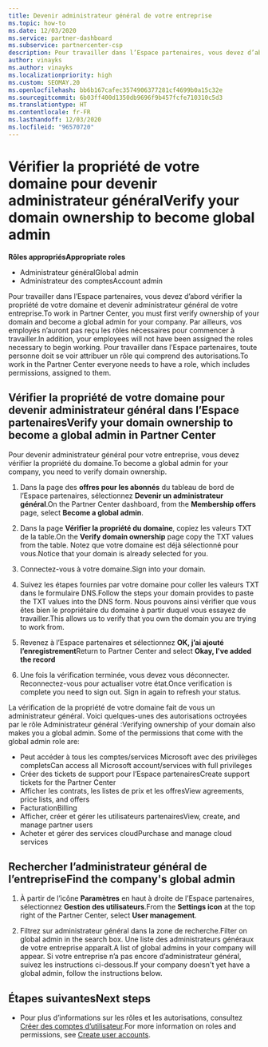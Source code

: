 ```yaml
---
title: Devenir administrateur général de votre entreprise
ms.topic: how-to
ms.date: 12/03/2020
ms.service: partner-dashboard
ms.subservice: partnercenter-csp
description: Pour travailler dans l’Espace partenaires, vous devez d’abord vérifier la propriété de votre domaine. Découvrez comment procéder et comment devenir un administrateur général qui peut ajouter des utilisateurs.
author: vinayks
ms.author: vinayks
ms.localizationpriority: high
ms.custom: SEOMAY.20
ms.openlocfilehash: bb6b167cafec3574906377281cf4699b0a15c32e
ms.sourcegitcommit: 6b03ff400d1350db9696f9b457fcfe710310c5d3
ms.translationtype: HT
ms.contentlocale: fr-FR
ms.lasthandoff: 12/03/2020
ms.locfileid: "96570720"
---
```

# <a name="verify-your-domain-ownership-to-become-global-admin"></a><span data-ttu-id="f5ff7-104">Vérifier la propriété de votre domaine pour devenir administrateur général</span><span class="sxs-lookup"><span data-stu-id="f5ff7-104">Verify your domain ownership to become global admin</span></span> 


<span data-ttu-id="f5ff7-105">**Rôles appropriés**</span><span class="sxs-lookup"><span data-stu-id="f5ff7-105">**Appropriate roles**</span></span>

- <span data-ttu-id="f5ff7-106">Administrateur général</span><span class="sxs-lookup"><span data-stu-id="f5ff7-106">Global admin</span></span>
- <span data-ttu-id="f5ff7-107">Administrateur des comptes</span><span class="sxs-lookup"><span data-stu-id="f5ff7-107">Account admin</span></span>

<span data-ttu-id="f5ff7-108">Pour travailler dans l’Espace partenaires, vous devez d’abord vérifier la propriété de votre domaine et devenir administrateur général de votre entreprise.</span><span class="sxs-lookup"><span data-stu-id="f5ff7-108">To work in Partner Center, you must first verify ownership of your domain and become a global admin for your company.</span></span> <span data-ttu-id="f5ff7-109">Par ailleurs, vos employés n’auront pas reçu les rôles nécessaires pour commencer à travailler.</span><span class="sxs-lookup"><span data-stu-id="f5ff7-109">In addition, your employees will not have been assigned the roles necessary to begin working.</span></span>  <span data-ttu-id="f5ff7-110">Pour travailler dans l’Espace partenaires, toute personne doit se voir attribuer un rôle qui comprend des autorisations.</span><span class="sxs-lookup"><span data-stu-id="f5ff7-110">To work in the Partner Center everyone needs to have a role, which includes permissions, assigned to them.</span></span>  

## <a name="verify-your-domain-ownership-to-become-a-global-admin-in-partner-center"></a><span data-ttu-id="f5ff7-111">Vérifier la propriété de votre domaine pour devenir administrateur général dans l’Espace partenaires</span><span class="sxs-lookup"><span data-stu-id="f5ff7-111">Verify your domain ownership to become a global admin in Partner Center</span></span>

<span data-ttu-id="f5ff7-112">Pour devenir administrateur général pour votre entreprise, vous devez vérifier la propriété du domaine.</span><span class="sxs-lookup"><span data-stu-id="f5ff7-112">To become a global admin for your company, you need to verify domain ownership.</span></span>

1. <span data-ttu-id="f5ff7-113">Dans la page des **offres pour les abonnés** du tableau de bord de l’Espace partenaires, sélectionnez **Devenir un administrateur général**.</span><span class="sxs-lookup"><span data-stu-id="f5ff7-113">On the Partner Center dashboard, from the **Membership offers** page, select **Become a global admin**.</span></span> 

2. <span data-ttu-id="f5ff7-114">Dans la page **Vérifier la propriété du domaine**, copiez les valeurs TXT de la table.</span><span class="sxs-lookup"><span data-stu-id="f5ff7-114">On the **Verify domain ownership** page copy the TXT values from the table.</span></span> <span data-ttu-id="f5ff7-115">Notez que votre domaine est déjà sélectionné pour vous.</span><span class="sxs-lookup"><span data-stu-id="f5ff7-115">Notice that your domain is already selected for you.</span></span>

3. <span data-ttu-id="f5ff7-116">Connectez-vous à votre domaine.</span><span class="sxs-lookup"><span data-stu-id="f5ff7-116">Sign into your domain.</span></span> 

4. <span data-ttu-id="f5ff7-117">Suivez les étapes fournies par votre domaine pour coller les valeurs TXT dans le formulaire DNS.</span><span class="sxs-lookup"><span data-stu-id="f5ff7-117">Follow the steps your domain provides to paste the TXT values into the DNS form.</span></span>  <span data-ttu-id="f5ff7-118">Nous pouvons ainsi vérifier que vous êtes bien le propriétaire du domaine à partir duquel vous essayez de travailler.</span><span class="sxs-lookup"><span data-stu-id="f5ff7-118">This allows us to verify that you own the domain you are trying to work from.</span></span>

5. <span data-ttu-id="f5ff7-119">Revenez à l’Espace partenaires et sélectionnez **OK, j’ai ajouté l’enregistrement**</span><span class="sxs-lookup"><span data-stu-id="f5ff7-119">Return to Partner Center and select **Okay, I've added the record**</span></span>

6. <span data-ttu-id="f5ff7-120">Une fois la vérification terminée, vous devez vous déconnecter. Reconnectez-vous pour actualiser votre état.</span><span class="sxs-lookup"><span data-stu-id="f5ff7-120">Once verification is complete you need to sign out. Sign in again to refresh your status.</span></span> 

<span data-ttu-id="f5ff7-121">La vérification de la propriété de votre domaine fait de vous un administrateur général. Voici quelques-unes des autorisations octroyées par le rôle Administrateur général :</span><span class="sxs-lookup"><span data-stu-id="f5ff7-121">Verifying ownership of your domain also makes you a global admin. Some of the permissions that come with the global admin role are:</span></span>

- <span data-ttu-id="f5ff7-122">Peut accéder à tous les comptes/services Microsoft avec des privilèges complets</span><span class="sxs-lookup"><span data-stu-id="f5ff7-122">Can access all Microsoft account/services with full privileges</span></span> 
- <span data-ttu-id="f5ff7-123">Créer des tickets de support pour l’Espace partenaires</span><span class="sxs-lookup"><span data-stu-id="f5ff7-123">Create support tickets for the Partner Center</span></span>
- <span data-ttu-id="f5ff7-124">Afficher les contrats, les listes de prix et les offres</span><span class="sxs-lookup"><span data-stu-id="f5ff7-124">View agreements, price lists, and offers</span></span>
- <span data-ttu-id="f5ff7-125">Facturation</span><span class="sxs-lookup"><span data-stu-id="f5ff7-125">Billing</span></span>
- <span data-ttu-id="f5ff7-126">Afficher, créer et gérer les utilisateurs partenaires</span><span class="sxs-lookup"><span data-stu-id="f5ff7-126">View, create, and manage partner users</span></span>
- <span data-ttu-id="f5ff7-127">Acheter et gérer des services cloud</span><span class="sxs-lookup"><span data-stu-id="f5ff7-127">Purchase and manage cloud services</span></span>

## <a name="find-the-companys-global-admin"></a><span data-ttu-id="f5ff7-128">Rechercher l’administrateur général de l’entreprise</span><span class="sxs-lookup"><span data-stu-id="f5ff7-128">Find the company's global admin</span></span>

1. <span data-ttu-id="f5ff7-129">À partir de l’icône **Paramètres** en haut à droite de l’Espace partenaires, sélectionnez **Gestion des utilisateurs**.</span><span class="sxs-lookup"><span data-stu-id="f5ff7-129">From the **Settings icon** at the top right of the Partner Center, select **User management**.</span></span>

1. <span data-ttu-id="f5ff7-130">Filtrez sur administrateur général dans la zone de recherche.</span><span class="sxs-lookup"><span data-stu-id="f5ff7-130">Filter on global admin in the search box.</span></span> <span data-ttu-id="f5ff7-131">Une liste des administrateurs généraux de votre entreprise apparaît.</span><span class="sxs-lookup"><span data-stu-id="f5ff7-131">A list of global admins in your company will appear.</span></span> <span data-ttu-id="f5ff7-132">Si votre entreprise n’a pas encore d’administrateur général, suivez les instructions ci-dessous.</span><span class="sxs-lookup"><span data-stu-id="f5ff7-132">If your company doesn't yet have a global admin, follow the instructions below.</span></span>

## <a name="next-steps"></a><span data-ttu-id="f5ff7-133">Étapes suivantes</span><span class="sxs-lookup"><span data-stu-id="f5ff7-133">Next steps</span></span>

- <span data-ttu-id="f5ff7-134">Pour plus d’informations sur les rôles et les autorisations, consultez [Créer des comptes d’utilisateur](create-user-accounts-and-set-permissions.md).</span><span class="sxs-lookup"><span data-stu-id="f5ff7-134">For more information on roles and permissions, see [Create user accounts](create-user-accounts-and-set-permissions.md).</span></span> 